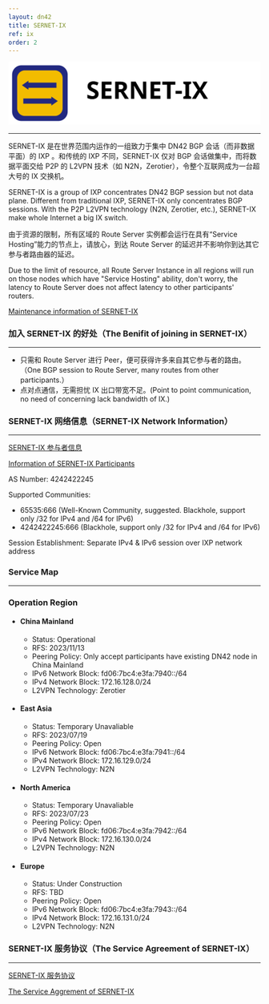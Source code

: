 ```yaml
---
layout: dn42
title: SERNET-IX
ref: ix
order: 2
---
```


![SERNET](img/sernet-ix-logo-large-alt1.svg)

---
SERNET-IX 是在世界范围内运作的一组致力于集中 DN42 BGP 会话（而非数据平面）的 IXP 。和传统的 IXP 不同，SERNET-IX 仅对 BGP 会话做集中，而将数据平面交给 P2P 的 L2VPN 技术（如 N2N，Zerotier），令整个互联网成为一台超大号的 IX 交换机。

SERNET-IX is a group of IXP concentrates DN42 BGP session but not data plane. Different from traditional IXP, SERNET-IX only concentrates BGP sessions. With the P2P L2VPN technology (N2N, Zerotier, etc.), SERNET-IX make whole Internet a big IX switch.

由于资源的限制，所有区域的 Route Server 实例都会运行在具有“Service Hosting”能力的节点上，请放心，到达 Route Server 的延迟并不影响你到达其它参与者路由器的延迟。

Due to the limit of resource, all Route Server Instance in all regions will run on those nodes which have "Service Hosting" ability, don't worry, the latency to Route Server does not affect latency to other participants' routers.

[Maintenance information of SERNET-IX](https://maintenance.sherpherd.top)

### 加入 SERNET-IX 的好处（The Benifit of joining in SERNET-IX）
---
  * 只需和 Route Server 进行 Peer，便可获得许多来自其它参与者的路由。（One BGP session to Route Server, many routes from other participants.）
  * 点对点通信，无需担忧 IX 出口带宽不足。(Point to point communication, no need of concerning lack bandwidth of IX.)

### SERNET-IX 网络信息（SERNET-IX Network Information）
---
[SERNET-IX 参与者信息](Participants_cn.html)

[Information of SERNET-IX Participants](Participants_en.html)

AS Number: 4242422245

Supported Communities:
  * 65535:666 (Well-Known Community, suggested. Blackhole, support only /32 for IPv4 and /64 for IPv6)
  * 4242422245:666 (Blackhole, support only /32 for IPv4 and /64 for IPv6)

Session Establishment: Separate IPv4 & IPv6 session over IXP network address

### Service Map
---
<div id="map"></div>
<script>
    var map = new L.Map("map", {
        center: new L.LatLng(34.307144, -226.40625),
        zoom: 2,
    });
    L.tileLayer('https://tile.openstreetmap.org/{z}/{x}/{y}.png', {
    maxZoom: 19,
    attribution: '&copy; <a href="http://www.openstreetmap.org/copyright">OpenStreetMap</a>'
    }).addTo(map);
    var marker_dg = L.marker([23.019076, -246.258545]).addTo(map).bindPopup("<br><b>Dongguan, Guangdong Province, China</b><br>Service Hosting<br>Direct Peering<br>SERNET-IX Participant (China Mainland)<br><br>");
    var marker_hk = L.marker([22.248429, -245.808105]).addTo(map).bindPopup("<br><b>Hong Kong, China</b><br>Service Hosting<br>Direct Peering<br>SERNET-IX Participant (East Asia)<br>SERNET-IX Direct Connect Point (East Asia)<br><br>");
    var marker_kr = L.marker([37.527154, -232.998047]).addTo(map).bindPopup("<br><b>Seoul, South Korea</b><br>Service Hosting<br>Direct Peering<br>SERNET-IX Participant (East Asia)<br>SERNET-IX Direct Connect Point (East Asia)<br><br>");
    var marker_us1 = L.marker([33.979809, -118.190918]).addTo(map).bindPopup("<br><b>Los Angeles, CA, United States</b><br>Direct Peering<br>SERNET-IX Participant (North America)<br>SERNET-IX Direct Connect Point (North America)<br><br>");
    var marker_de = L.marker([50.092393, -351.298828]).addTo(map).bindPopup("<br><b>Frankfurt, Germany</b><br>Direct Peering<br>SERNET-IX Participant (Europe)<br>SERNET-IX Direct Connect Point (Europe)<br><br>");
</script>

### Operation Region
*   #### China Mainland
    * Status: Operational
    * RFS: 2023/11/13
    * Peering Policy: Only accept participants have existing DN42 node in China Mainland
    * IPv6 Network Block: fd06:7bc4:e3fa:7940::/64
    * IPv4 Network Block: 172.16.128.0/24
    * L2VPN Technology: Zerotier
  
*  #### East Asia
    * Status: Temporary Unavaliable
    * RFS: 2023/07/19
    * Peering Policy: Open
    * IPv6 Network Block: fd06:7bc4:e3fa:7941::/64
    * IPv4 Network Block: 172.16.129.0/24
    * L2VPN Technology: N2N

*  #### North America
    * Status: Temporary Unavaliable
    * RFS: 2023/07/23
    * Peering Policy: Open
    * IPv6 Network Block: fd06:7bc4:e3fa:7942::/64
    * IPv4 Network Block: 172.16.130.0/24
    * L2VPN Technology: N2N

*  #### Europe
    * Status: Under Construction
    * RFS: TBD
    * Peering Policy: Open
    * IPv6 Network Block: fd06:7bc4:e3fa:7943::/64
    * IPv4 Network Block: 172.16.131.0/24
    * L2VPN Technology: N2N

### SERNET-IX 服务协议（The Service Agreement of SERNET-IX）
---
[SERNET-IX 服务协议](Agreement_SERNET_IX_cn.html)

[The Service Aggrement of SERNET-IX](Agreement_SERNET_IX_en.html)